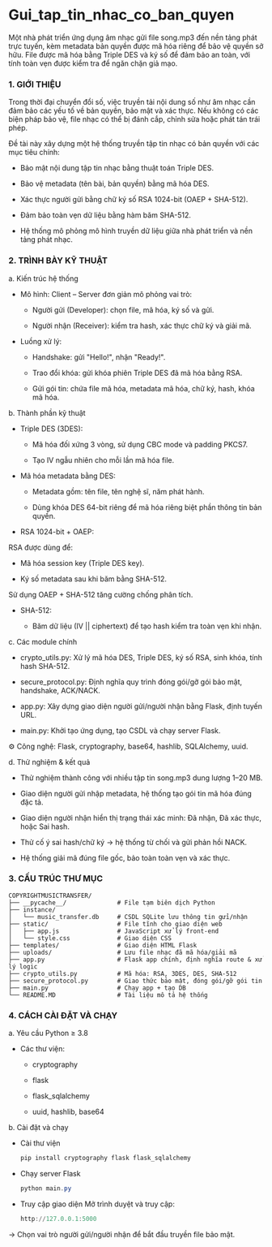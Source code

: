 # Gui_tap_tin_nhac_co_ban_quyen
 Một nhà phát triển ứng dụng âm nhạc gửi file song.mp3 đến nền tảng phát trực tuyến, kèm metadata bản quyền được  mã hóa riêng để bảo vệ quyền sở hữu. File được mã hóa bằng Triple DES và ký số để đảm bảo an toàn, với tính toàn  vẹn được kiểm tra để ngăn chặn giả mạo.

### 1. GIỚI THIỆU

Trong thời đại chuyển đổi số, việc truyền tải nội dung số như âm nhạc cần đảm bảo các yếu tố về bản quyền, bảo mật và xác thực. Nếu không có các biện pháp bảo vệ, file nhạc có thể bị đánh cắp, chỉnh sửa hoặc phát tán trái phép.

Đề tài này xây dựng một hệ thống truyền tập tin nhạc có bản quyền với các mục tiêu chính:

- Bảo mật nội dung tập tin nhạc bằng thuật toán Triple DES.

- Bảo vệ metadata (tên bài, bản quyền) bằng mã hóa DES.

- Xác thực người gửi bằng chữ ký số RSA 1024-bit (OAEP + SHA-512).

- Đảm bảo toàn vẹn dữ liệu bằng hàm băm SHA-512.

- Hệ thống mô phỏng mô hình truyền dữ liệu giữa nhà phát triển và nền tảng phát nhạc.

### 2. TRÌNH BÀY KỸ THUẬT
   
a. Kiến trúc hệ thống
- Mô hình: Client – Server đơn giản mô phỏng vai trò:

  + Người gửi (Developer): chọn file, mã hóa, ký số và gửi.
   
  + Người nhận (Receiver): kiểm tra hash, xác thực chữ ký và giải mã.

- Luồng xử lý:

    + Handshake: gửi "Hello!", nhận "Ready!".
 
    + Trao đổi khóa: gửi khóa phiên Triple DES đã mã hóa bằng RSA.
 
    + Gửi gói tin: chứa file mã hóa, metadata mã hóa, chữ ký, hash, khóa mã hóa.

b. Thành phần kỹ thuật
- Triple DES (3DES):

  + Mã hóa đối xứng 3 vòng, sử dụng CBC mode và padding PKCS7.
  
  + Tạo IV ngẫu nhiên cho mỗi lần mã hóa file.

- Mã hóa metadata bằng DES:

  + Metadata gồm: tên file, tên nghệ sĩ, năm phát hành.
  
  + Dùng khóa DES 64-bit riêng để mã hóa riêng biệt phần thông tin bản quyền.

- RSA 1024-bit + OAEP:

 RSA được dùng để:

  + Mã hóa session key (Triple DES key).
  
  + Ký số metadata sau khi băm bằng SHA-512.
 
 Sử dụng OAEP + SHA-512 tăng cường chống phân tích.

- SHA-512:

  + Băm dữ liệu (IV || ciphertext) để tạo hash kiểm tra toàn vẹn khi nhận.

c. Các module chính
- crypto_utils.py: Xử lý mã hóa DES, Triple DES, ký số RSA, sinh khóa, tính hash SHA-512.

- secure_protocol.py: Định nghĩa quy trình đóng gói/gỡ gói bảo mật, handshake, ACK/NACK.

- app.py: Xây dựng giao diện người gửi/người nhận bằng Flask, định tuyến URL.

- main.py: Khởi tạo ứng dụng, tạo CSDL và chạy server Flask.

⚙️ Công nghệ: Flask, cryptography, base64, hashlib, SQLAlchemy, uuid.

d. Thử nghiệm & kết quả
- Thử nghiệm thành công với nhiều tập tin song.mp3 dung lượng 1–20 MB.

- Giao diện người gửi nhập metadata, hệ thống tạo gói tin mã hóa đúng đặc tả.

- Giao diện người nhận hiển thị trạng thái xác minh: Đã nhận, Đã xác thực, hoặc Sai hash.

- Thử cố ý sai hash/chữ ký → hệ thống từ chối và gửi phản hồi NACK.

- Hệ thống giải mã đúng file gốc, bảo toàn toàn vẹn và xác thực.

### 3. CẤU TRÚC THƯ MỤC
```
COPYRIGHTMUSICTRANSFER/
├── __pycache__/              # File tạm biên dịch Python
├── instance/
│   └── music_transfer.db     # CSDL SQLite lưu thông tin gửi/nhận
├── static/                   # File tĩnh cho giao diện web
│   ├── app.js                # JavaScript xử lý front-end
│   └── style.css             # Giao diện CSS
├── templates/                # Giao diện HTML Flask
├── uploads/                  # Lưu file nhạc đã mã hóa/giải mã
├── app.py                    # Flask app chính, định nghĩa route & xử lý logic
├── crypto_utils.py           # Mã hóa: RSA, 3DES, DES, SHA-512
├── secure_protocol.py        # Giao thức bảo mật, đóng gói/gỡ gói tin
├── main.py                   # Chạy app + tạo DB
└── README.MD                 # Tài liệu mô tả hệ thống 
```

### 4. CÁCH CÀI ĐẶT VÀ CHẠY
a. Yêu cầu
Python ≥ 3.8

- Các thư viện:

  + cryptography
  
  + flask
  
  + flask_sqlalchemy
  
  + uuid, hashlib, base64

b. Cài đặt và chạy
- Cài thư viện
  
   ```powershell
  pip install cryptography flask flask_sqlalchemy
   ```
- Chạy server Flask

   ```powershell
   python main.py
   ```

- Truy cập giao diện
Mở trình duyệt và truy cập:
   ```powershell
   http://127.0.0.1:5000
   ```

→ Chọn vai trò người gửi/người nhận để bắt đầu truyền file bảo mật.
